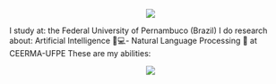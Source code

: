 <p align="center">
  <a href="https://github.com/DenverCoder1/readme-typing-svg"><img src="https://readme-typing-svg.herokuapp.com?lines=Hey+there!👋;I'm+Otávio+Francisco!;I'm+an+aspiring+Data+Scientist🔎📊;and+a+Computer+Engineering+student.🖥⚙;Check+out+my+projects!😁;&center=true&width=500&height=50"></a>
</p>





I study at: the Federal University of Pernambuco (Brazil)
I do research about: Artificial Intelligence 🧠💻- Natural Language Processing 💭
at CEERMA-UFPE
These are my abilities: 
<p>
<div align="center">
  <img src="https://img.shields.io/badge/python?style=for-the-badge&logo=three.js&logoColor=white">
</div>
</p>
